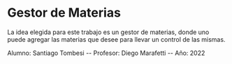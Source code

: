 # Gestor de Materias

La idea elegida para este trabajo es un gestor de materias, donde uno puede agregar las materias que desee para llevar un control de las mismas.

Alumno: Santiago Tombesi -- Profesor: Diego Marafetti -- Año: 2022